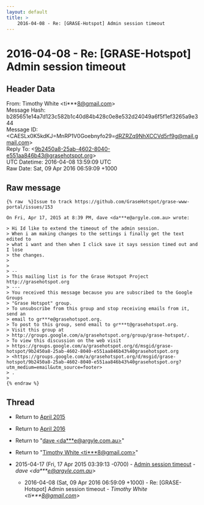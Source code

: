 ```yaml
---
layout: default
title: >
    2016-04-08 - Re: [GRASE-Hotspot] Admin session timeout
---
```


# 2016-04-08 - Re: [GRASE-Hotspot] Admin session timeout

## Header Data

From: Timothy White \<ti***8@gmail.com\><br>
Message Hash: b285651e14a7d123c582b1c40d84b428c0e8e532d24049a6f5f1ef3265a9e344<br>
Message ID: \<CAESLx0K5kdKJ=MnRP1V0Goebnyfo29=dRZRZq9NhXCCVd5rf9g@mail.gmail.com\><br>
Reply To: \<9b2450a8-25ab-4602-8040-e551aa846b43@grasehotspot.org\><br>
UTC Datetime: 2016-04-08 13:59:09 UTC<br>
Raw Date: Sat, 09 Apr 2016 06:59:09 +1000<br>

## Raw message

```
{% raw  %}Issue to track https://github.com/GraseHotspot/grase-www-portal/issues/153

On Fri, Apr 17, 2015 at 8:39 PM, dave <da***e@argyle.com.au> wrote:

> Hi Id like to extend the timeout of the admin session.
> When i am making changes to the settings i finally get the text edited to
> what i want and then when I click save it says session timed out and I lose
> the changes.
>
>
> --
> This mailing list is for the Grase Hotspot Project http://grasehotspot.org
> ---
> You received this message because you are subscribed to the Google Groups
> "Grase Hotspot" group.
> To unsubscribe from this group and stop receiving emails from it, send an
> email to gr***e@grasehotspot.org.
> To post to this group, send email to gr***t@grasehotspot.org.
> Visit this group at
> http://groups.google.com/a/grasehotspot.org/group/grase-hotspot/.
> To view this discussion on the web visit
> https://groups.google.com/a/grasehotspot.org/d/msgid/grase-hotspot/9b2450a8-25ab-4602-8040-e551aa846b43%40grasehotspot.org
> <https://groups.google.com/a/grasehotspot.org/d/msgid/grase-hotspot/9b2450a8-25ab-4602-8040-e551aa846b43%40grasehotspot.org?utm_medium=email&utm_source=footer>
> .
>
{% endraw %}
```

## Thread

+ Return to [April 2015](/archive/2015/04)
+ Return to [April 2016](/archive/2016/04)

+ Return to "[dave <da***e<span>@</span>argyle.com.au>](/authors/da___e_at_argyle_com_au)"
+ Return to "[Timothy White <ti***8<span>@</span>gmail.com>](/authors/ti___8_at_gmail_com)"

+ 2015-04-17 (Fri, 17 Apr 2015 03:39:13 -0700) - [Admin session timeout](/archive/2015/04/47b503528d969e02fb80379fd1c0db0fe4bd972d230c4db3b64953f3fc546398) - _dave \<da***e@argyle.com.au\>_
  + 2016-04-08 (Sat, 09 Apr 2016 06:59:09 +1000) - Re: [GRASE-Hotspot] Admin session timeout - _Timothy White \<ti***8@gmail.com\>_

